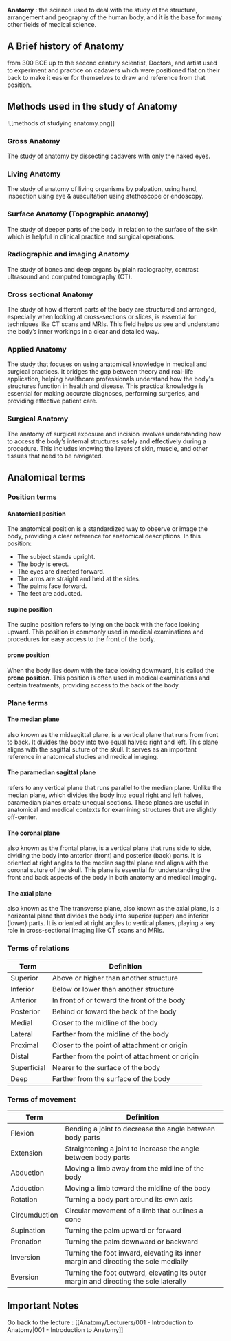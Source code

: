 
**Anatomy**  : the science used to deal with the study of the structure, arrangement and geography of the human body, and it is the base for many other fields of medical science.

## A Brief history of Anatomy

from 300 BCE up to the second century scientist, Doctors, and artist used to experiment and practice on cadavers which were positioned flat on their back to  make it easier for themselves to draw and reference from that position.
## Methods used in the study of Anatomy

![[methods of studying anatomy.png]]

### Gross Anatomy

The study of anatomy by dissecting cadavers with only the naked eyes.
### Living Anatomy

The study of anatomy of living organisms by palpation, using hand, inspection using eye & auscultation using stethoscope or endoscopy.
### Surface Anatomy (Topographic anatomy)

The study of deeper parts of the body in relation to the surface of the skin which is helpful in clinical practice and surgical operations.
### Radiographic and imaging Anatomy

The study of bones and deep organs by plain radiography, contrast ultrasound and computed tomography (CT).
### Cross sectional Anatomy

The study of how different parts of the body are structured and arranged, especially when looking at cross-sections or slices, is essential for techniques like CT scans and MRIs. This field helps us see and understand the body’s inner workings in a clear and detailed way.
### Applied Anatomy

The study that focuses on using anatomical knowledge in medical and surgical practices. It bridges the gap between theory and real-life application, helping healthcare professionals understand how the body's structures function in health and disease. This practical knowledge is essential for making accurate diagnoses, performing surgeries, and providing effective patient care.
### Surgical Anatomy

The anatomy of surgical exposure and incision involves understanding how to access the body’s internal structures safely and effectively during a procedure. This includes knowing the layers of skin, muscle, and other tissues that need to be navigated.

## Anatomical terms

### Position terms
#### Anatomical position

The anatomical position is a standardized way to observe or image the body, providing a clear reference for anatomical descriptions. In this position:

- The subject stands upright.
- The body is erect.
- The eyes are directed forward.
- The arms are straight and held at the sides.
- The palms face forward.
- The feet are adducted.
#### supine position

The supine position refers to lying on the back with the face looking upward. This position is commonly used in medical examinations and procedures for easy access to the front of the body.
#### prone position

When the body lies down with the face looking downward, it is called the **prone position**. This position is often used in medical examinations and certain treatments, providing access to the back of the body.

### Plane terms

#### The median plane

also known as the midsagittal plane, is a vertical plane that runs from front to back. It divides the body into two equal halves: right and left. This plane aligns with the sagittal suture of the skull. It serves as an important reference in anatomical studies and medical imaging.
#### The paramedian sagittal plane

refers to any vertical plane that runs parallel to the median plane. Unlike the median plane, which divides the body into equal right and left halves, paramedian planes create unequal sections. These planes are useful in anatomical and medical contexts for examining structures that are slightly off-center.
#### The coronal plane

also known as the frontal plane, is a vertical plane that runs side to side, dividing the body into anterior (front) and posterior (back) parts. It is oriented at right angles to the median sagittal plane and aligns with the coronal suture of the skull. This plane is essential for understanding the front and back aspects of the body in both anatomy and medical imaging.
#### The axial plane

also known as the The transverse plane, also known as the axial plane, is a horizontal plane that divides the body into superior (upper) and inferior (lower) parts. It is oriented at right angles to vertical planes, playing a key role in cross-sectional imaging like CT scans and MRIs.

### Terms of relations

| **Term**    | **Definition**                                 |
| ----------- | ---------------------------------------------- |
| Superior    | Above or higher than another structure         |
| Inferior    | Below or lower than another structure          |
| Anterior    | In front of or toward the front of the body    |
| Posterior   | Behind or toward the back of the body          |
| Medial      | Closer to the midline of the body              |
| Lateral     | Farther from the midline of the body           |
| Proximal    | Closer to the point of attachment or origin    |
| Distal      | Farther from the point of attachment or origin |
| Superficial | Nearer to the surface of the body              |
| Deep        | Farther from the surface of the body           |
### Terms of movement

| **Term**      | **Definition**                                                                        |
| ------------- | ------------------------------------------------------------------------------------- |
| Flexion       | Bending a joint to decrease the angle between body parts                              |
| Extension     | Straightening a joint to increase the angle between body parts                        |
| Abduction     | Moving a limb away from the midline of the body                                       |
| Adduction     | Moving a limb toward the midline of the body                                          |
| Rotation      | Turning a body part around its own axis                                               |
| Circumduction | Circular movement of a limb that outlines a cone                                      |
| Supination    | Turning the palm upward or forward                                                    |
| Pronation     | Turning the palm downward or backward                                                 |
| Inversion     | Turning the foot inward, elevating its inner margin and directing the sole medially   |
| Eversion      | Turning the foot outward, elevating its outer margin and directing the sole laterally |


## Important Notes

Go back to the lecture : [[Anatomy/Lecturers/001 - Introduction to Anatomy|001 - Introduction to Anatomy]]
